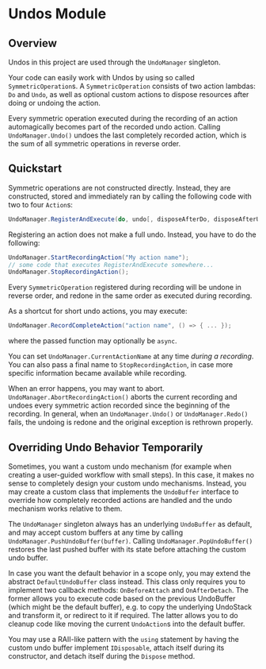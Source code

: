 # Undos Module

## Overview

Undos in this project are used through the `UndoManager` singleton. 

Your code can easily work with Undos by using so called `SymmetricOperation`s.
A `SymmetricOperation` consists of two action lambdas: `Do` and `Undo`, as well
as optional custom actions to dispose resources after doing or undoing the action. 

Every symmetric operation executed during the recording of an action automagically
becomes part of the recorded undo action. Calling `UndoManager.Undo()` undoes the
last completely recorded action, which is the sum of all symmetric operations in
reverse order.

## Quickstart

Symmetric operations are not constructed directly. Instead, they are constructed,
stored and immediately ran by calling the following code with two to four `Action`s:

```cs
UndoManager.RegisterAndExecute(do, undo[, disposeAfterDo, disposeAfterUndo]);
```

Registering an action does not make a full undo. Instead, you have to do the following:

```cs
UndoManager.StartRecordingAction("My action name");
// some code that executes RegisterAndExecute somewhere...
UndoManager.StopRecordingAction();
```

Every `SymmetricOperation` registered during recording will be undone in reverse 
order, and redone in the same order as executed during recording.

As a shortcut for short undo actions, you may execute:

```cs
UndoManager.RecordCompleteAction("action name", () => { ... });
```

where the passed function may optionally be `async`.

You can set `UndoManager.CurrentActionName` at any time *during a recording*.
You can also pass a final name to `StopRecordingAction`, in case more specific
information became available while recording.

When an error happens, you may want to abort. `UndoManager.AbortRecordingAction()`
aborts the current recording and undoes every symmetric action recorded since the 
beginning of the recording. In general, when an `UndoManager.Undo()` or `UndoManager.Redo()`
fails, the undoing is redone and the original exception is rethrown properly. 

## Overriding Undo Behavior Temporarily

Sometimes, you want a custom undo mechanism 
(for example when creating a user-guided workflow with small steps).
In this case, it makes no sense to completely design your custom undo mechanisms. 
Instead, you may create a custom class that implements the `UndoBuffer` interface to 
override how completely recorded actions are handled and the undo mechanism works 
relative to them. 

The `UndoManager` singleton always has an underlying `UndoBuffer` as default, and 
may accept custom buffers at any time by calling `UndoManager.PushUndoBuffer(buffer)`.
Calling `UndoManager.PopUndoBuffer()` restores the last pushed buffer with its
state before attaching the custom undo buffer.

In case you want the default behavior in a scope only, you may extend the abstract
`DefaultUndoBuffer` class instead. This class only requires you to implement two
callback methods: `OnBeforeAttach` and `OnAfterDetach`. The former allows you to 
execute code based on the previous UndoBuffer (which might be the default buffer),
e.g. to copy the underlying UndoStack and transform it, or redirect to it if required.
The latter allows you to do cleanup code like moving the current `UndoAction`s into the
default buffer.

You may use a RAII-like pattern with the `using` statement by having the custom undo buffer
implement `IDisposable`, attach itself during its constructor, and detach itself during the 
`Dispose` method. 

